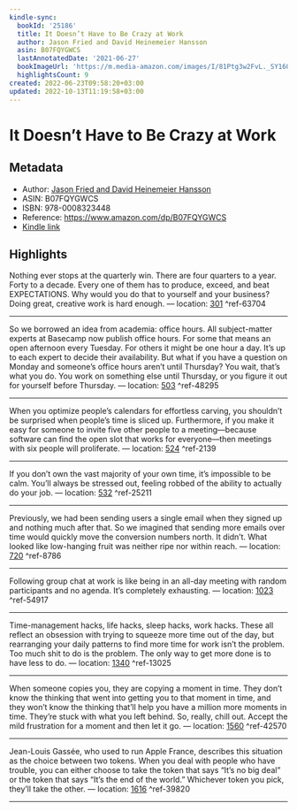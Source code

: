 ```yaml
---
kindle-sync:
  bookId: '25186'
  title: It Doesn’t Have to Be Crazy at Work
  author: Jason Fried and David Heinemeier Hansson
  asin: B07FQYGWCS
  lastAnnotatedDate: '2021-06-27'
  bookImageUrl: 'https://m.media-amazon.com/images/I/81Ptg3w2FvL._SY160.jpg'
  highlightsCount: 9
created: 2022-06-23T09:58:20+03:00
updated: 2022-10-13T11:19:58+03:00
---
```

# It Doesn’t Have to Be Crazy at Work
## Metadata
* Author: [Jason Fried and David Heinemeier Hansson](https://www.amazon.com/Jason-Fried/e/B002MQ13PQ/ref=dp_byline_cont_ebooks_1)
* ASIN: B07FQYGWCS
* ISBN: 978-0008323448
* Reference: https://www.amazon.com/dp/B07FQYGWCS
* [Kindle link](kindle://book?action=open&asin=B07FQYGWCS)

## Highlights
Nothing ever stops at the quarterly win. There are four quarters to a year. Forty to a decade. Every one of them has to produce, exceed, and beat EXPECTATIONS. Why would you do that to yourself and your business? Doing great, creative work is hard enough. — location: [301](kindle://book?action=open&asin=B07FQYGWCS&location=301) ^ref-63704

---
So we borrowed an idea from academia: office hours. All subject-matter experts at Basecamp now publish office hours. For some that means an open afternoon every Tuesday. For others it might be one hour a day. It’s up to each expert to decide their availability. But what if you have a question on Monday and someone’s office hours aren’t until Thursday? You wait, that’s what you do. You work on something else until Thursday, or you figure it out for yourself before Thursday. — location: [503](kindle://book?action=open&asin=B07FQYGWCS&location=503) ^ref-48295

---
When you optimize people’s calendars for effortless carving, you shouldn’t be surprised when people’s time is sliced up. Furthermore, if you make it easy for someone to invite five other people to a meeting—because software can find the open slot that works for everyone—then meetings with six people will proliferate. — location: [524](kindle://book?action=open&asin=B07FQYGWCS&location=524) ^ref-2139

---
If you don’t own the vast majority of your own time, it’s impossible to be calm. You’ll always be stressed out, feeling robbed of the ability to actually do your job. — location: [532](kindle://book?action=open&asin=B07FQYGWCS&location=532) ^ref-25211

---
Previously, we had been sending users a single email when they signed up and nothing much after that. So we imagined that sending more emails over time would quickly move the conversion numbers north. It didn’t. What looked like low-hanging fruit was neither ripe nor within reach. — location: [720](kindle://book?action=open&asin=B07FQYGWCS&location=720) ^ref-8786

---
Following group chat at work is like being in an all-day meeting with random participants and no agenda. It’s completely exhausting. — location: [1023](kindle://book?action=open&asin=B07FQYGWCS&location=1023) ^ref-54917

---
Time-management hacks, life hacks, sleep hacks, work hacks. These all reflect an obsession with trying to squeeze more time out of the day, but rearranging your daily patterns to find more time for work isn’t the problem. Too much shit to do is the problem. The only way to get more done is to have less to do. — location: [1340](kindle://book?action=open&asin=B07FQYGWCS&location=1340) ^ref-13025

---
When someone copies you, they are copying a moment in time. They don’t know the thinking that went into getting you to that moment in time, and they won’t know the thinking that’ll help you have a million more moments in time. They’re stuck with what you left behind. So, really, chill out. Accept the mild frustration for a moment and then let it go. — location: [1560](kindle://book?action=open&asin=B07FQYGWCS&location=1560) ^ref-42570

---
Jean-Louis Gassée, who used to run Apple France, describes this situation as the choice between two tokens. When you deal with people who have trouble, you can either choose to take the token that says “It’s no big deal” or the token that says “It’s the end of the world.” Whichever token you pick, they’ll take the other. — location: [1616](kindle://book?action=open&asin=B07FQYGWCS&location=1616) ^ref-39820

---
